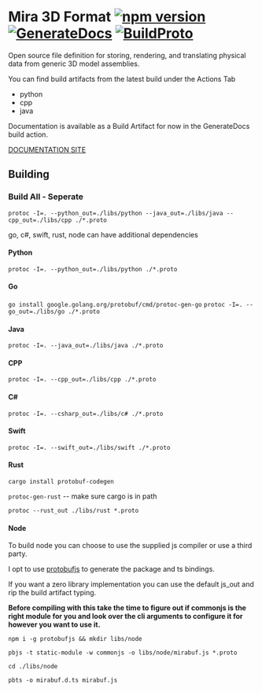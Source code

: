 # Mira 3D Format  [![npm version](https://badge.fury.io/js/mirabuf.svg)](https://badge.fury.io/js/mirabuf) [![GenerateDocs](https://github.com/HiceS/mirabuf/actions/workflows/docs_gen.yml/badge.svg?branch=main)](https://github.com/HiceS/mirabuf/actions/workflows/docs_gen.yml) [![BuildProto](https://github.com/HiceS/mirabuf/actions/workflows/proto_compile.yml/badge.svg)](https://github.com/HiceS/mirabuf/actions/workflows/proto_compile.yml)

Open source file definition for storing, rendering, and translating physical data from generic 3D model assemblies.

You can find build artifacts from the latest build under the Actions Tab

- python
- cpp
- java

Documentation is available as a Build Artifact for now in the GenerateDocs build action.

[DOCUMENTATION SITE](https://www.mirabuf.dev/)


## Building

### Build All - Seperate

` protoc -I=. --python_out=./libs/python --java_out=./libs/java --cpp_out=./libs/cpp ./*.proto `

go, c#, swift, rust, node can have additional dependencies

#### Python

` protoc -I=. --python_out=./libs/python ./*.proto `

#### Go

` go install google.golang.org/protobuf/cmd/protoc-gen-go `
` protoc -I=. --go_out=./libs/go ./*.proto `

#### Java

` protoc -I=. --java_out=./libs/java ./*.proto `

#### CPP

` protoc -I=. --cpp_out=./libs/cpp ./*.proto `

#### C#

` protoc -I=. --csharp_out=./libs/c# ./*.proto `

#### Swift

` protoc -I=. --swift_out=./libs/swift ./*.proto `

#### Rust

`cargo install protobuf-codegen`

`protoc-gen-rust` -- make sure cargo is in path

`protoc --rust_out ./libs/rust *.proto`

#### Node

To build node you can choose to use the supplied js compiler or use a third party.

I opt to use [protobufjs](https://www.npmjs.com/package/protobufjs) to generate the package and ts bindings.

If you want a zero library implementation you can use the default js_out and rip the build artifact typing.

__Before compiling with this take the time to figure out if commonjs is the right module for you and look over the cli arguments to configure it for however you want to use it.__

`npm i -g protobufjs && mkdir libs/node`

`pbjs -t static-module -w commonjs -o libs/node/mirabuf.js *.proto`

`cd ./libs/node`

`pbts -o mirabuf.d.ts mirabuf.js`

